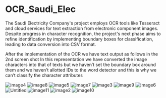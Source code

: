 # OCR_Saudi_Elec
The Saudi Electricity Company's project employs OCR tools like Tesseract and cloud services for text extraction from electronic component images. Despite progress in character recognition, the project's next phase aims to refine identification by implementing boundary boxes for classification, leading to data conversion into CSV format.


After the implementation of the OCR we have text output as follows in the 2nd screen shot 
In this representation we have converted the image characters into that of texts but we haven’t set the boundary box around them and we haven’t allotted IDs to the word detector and this is why we can’t classify the character attributes 


  
![image4](https://github.com/mhwahla/geometric_network/assets/51794945/2fe02577-9507-4948-9002-735025c83a76)
![image8](https://github.com/mhwahla/geometric_network/assets/51794945/70bdd7cb-c1e3-4c37-ac8a-c8eb23b00214)
![image5](https://github.com/mhwahla/geometric_network/assets/51794945/ed5e47a0-fb92-4951-9dc6-71cc6f15fb38)
![image7](https://github.com/mhwahla/geometric_network/assets/51794945/0ee5de0c-d588-4216-9958-60be7416232b)
![image3](https://github.com/mhwahla/geometric_network/assets/51794945/cf20492d-5980-437b-9c22-f2f18510c8be)
![image9](https://github.com/mhwahla/geometric_network/assets/51794945/141d2938-5d7f-40c3-9277-ddc370153264)
![image6](https://github.com/mhwahla/geometric_network/assets/51794945/f45ba883-f8d4-4fc7-9ac4-3cac9606e9db)
![Untitled](https://github.com/mhwahla/geometric_network/assets/51794945/de322da1-16d6-410d-802f-fde2975d46b2)
![image11](https://github.com/mhwahla/geometric_network/assets/51794945/b2dff95c-d647-45ee-865c-c6001a80f0a1)
![image2](https://github.com/mhwahla/geometric_network/assets/51794945/165ee92b-52aa-4258-bb22-a411693e97c5)
![image10](https://github.com/mhwahla/geometric_network/assets/51794945/ffdba0b4-bdc2-4388-a7cb-c7e6590446ad)
